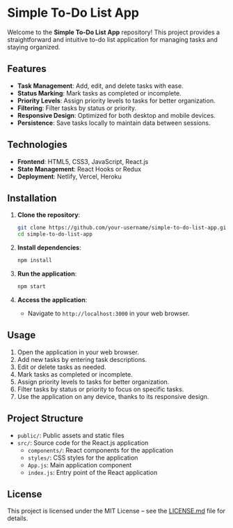 # Simple To-Do List App

Welcome to the **Simple To-Do List App** repository! This project provides a straightforward and intuitive to-do list application for managing tasks and staying organized. 

## Features

- **Task Management**: Add, edit, and delete tasks with ease.
- **Status Marking**: Mark tasks as completed or incomplete.
- **Priority Levels**: Assign priority levels to tasks for better organization.
- **Filtering**: Filter tasks by status or priority.
- **Responsive Design**: Optimized for both desktop and mobile devices.
- **Persistence**: Save tasks locally to maintain data between sessions.

## Technologies

- **Frontend**: HTML5, CSS3, JavaScript, React.js
- **State Management**: React Hooks or Redux
- **Deployment**: Netlify, Vercel, Heroku

## Installation

1. **Clone the repository**:
   ```bash
   git clone https://github.com/your-username/simple-to-do-list-app.git
   cd simple-to-do-list-app
   ```

2. **Install dependencies**:
   ```bash
   npm install
   ```

3. **Run the application**:
   ```bash
   npm start
   ```

4. **Access the application**:
   - Navigate to `http://localhost:3000` in your web browser.

## Usage

1. Open the application in your web browser.
2. Add new tasks by entering task descriptions.
3. Edit or delete tasks as needed.
4. Mark tasks as completed or incomplete.
5. Assign priority levels to tasks for better organization.
6. Filter tasks by status or priority to focus on specific tasks.
7. Use the application on any device, thanks to its responsive design.

## Project Structure

- `public/`: Public assets and static files
- `src/`: Source code for the React.js application
  - `components/`: React components for the application
  - `styles/`: CSS styles for the application
  - `App.js`: Main application component
  - `index.js`: Entry point of the React application

## License

This project is licensed under the MIT License – see the [LICENSE.md](LICENSE.md) file for details.
